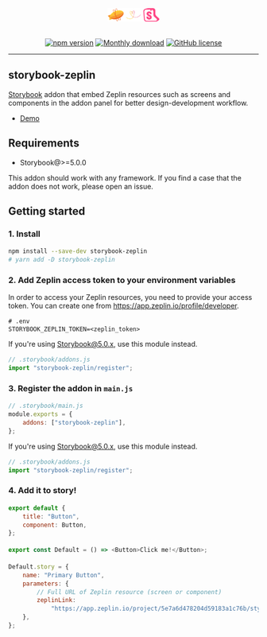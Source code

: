 <div align="center">

  <img src="./logo.png" width="104" alt="Zeplin"/>
  <br/>
  <br/>

[![npm version](https://badge.fury.io/js/storybook-zeplin.svg)](https://badge.fury.io/js/storybook-zeplin)
[![Monthly download](https://img.shields.io/npm/dm/storybook-zeplin.svg)](https://www.npmjs.com/package/storybook-zeplin)
[![GitHub license](https://img.shields.io/github/license/mertkahyaoglu/storybook-zeplin.svg)](https://github.com/mertkahyaoglu/storybook-zeplin/blob/master/LICENSE)

</div>

<hr/>

## storybook-zeplin

[Storybook](https://github.com/storybooks/storybook) addon that embed Zeplin resources such as screens and components in the addon panel for better design-development workflow.

-   [Demo]()

## Requirements

-   Storybook@>=5.0.0

This addon should work with any framework. If you find a case that the addon does not work, please open an issue.

## Getting started

### 1. Install

```sh
npm install --save-dev storybook-zeplin
# yarn add -D storybook-zeplin
```

### 2. Add Zeplin access token to your environment variables

In order to access your Zeplin resources, you need to provide your access token. You can create one from https://app.zeplin.io/profile/developer.

```shell
# .env
STORYBOOK_ZEPLIN_TOKEN=<zeplin_token>
```

If you're using Storybook@5.0.x, use this module instead.

```js
// .storybook/addons.js
import "storybook-zeplin/register";
```

### 3. Register the addon in `main.js`

```js
// .storybook/main.js
module.exports = {
    addons: ["storybook-zeplin"],
};
```

If you're using Storybook@5.0.x, use this module instead.

```js
// .storybook/addons.js
import "storybook-zeplin/register";
```

### 4. Add it to story!

```js
export default {
    title: "Button",
    component: Button,
};

export const Default = () => <Button>Click me!</Button>;

Default.story = {
    name: "Primary Button",
    parameters: {
        // Full URL of Zeplin resource (screen or component)
        zeplinLink:
            "https://app.zeplin.io/project/5e7a6d478204d59183a1c76b/styleguide/components?coid=5eac833c5f1f2f1cb19f4f19",
    },
};
```
